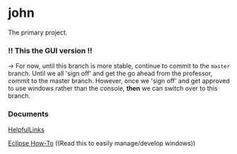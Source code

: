# john
The primary project.

### !! This the GUI version !!
-> For now, until this branch is more stable, continue to commit to the `master` branch.
Until we all 'sign off' and get the go ahead from the professor, commit to the master branch.
However, once we 'sign off' and get approved to use windows rather than the console, **then** we can switch over to this branch.






### Documents
[HelpfulLinks](/HelpfulLinks.md)

[Eclipse How-To](/Eclipse%20How-To.md) ((Read this to easily manage/develop windows))
